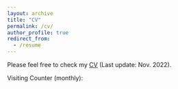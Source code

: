 ```yaml
---
layout: archive
title: "CV"
permalink: /cv/
author_profile: true
redirect_from:
  - /resume
---
```


Please feel free to check my [CV](/files/Yusen_Zhang_s_CV_23_Feb.pdf) (Last update: Nov. 2022).

Visiting Counter (monthly):

<script type="text/javascript" id="clustrmaps" src="//clustrmaps.com/map_v2.js?d=SBSSebRlIqacoeGBvJj1j7m-VcoLXRl5V5oqszSHfxM"></script>
